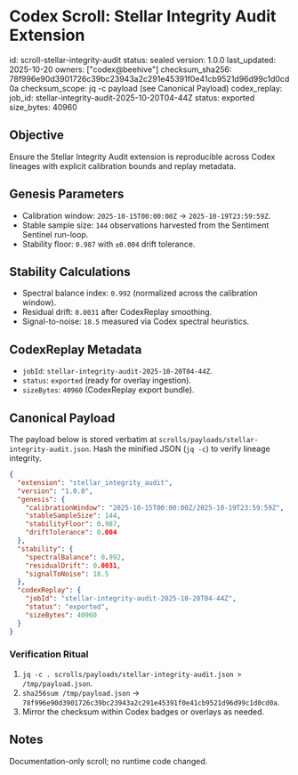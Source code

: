# Codex Scroll: Stellar Integrity Audit Extension
id: scroll-stellar-integrity-audit
status: sealed
version: 1.0.0
last_updated: 2025-10-20
owners: ["codex@beehive"]
checksum_sha256: 78f996e90d3901726c39bc23943a2c291e45391f0e41cb9521d96d99c1d0cd0a
checksum_scope: jq -c payload (see Canonical Payload)
codex_replay:
  job_id: stellar-integrity-audit-2025-10-20T04-44Z
  status: exported
  size_bytes: 40960

## Objective
Ensure the Stellar Integrity Audit extension is reproducible across Codex lineages with explicit calibration bounds and replay metadata.

## Genesis Parameters
- Calibration window: `2025-10-15T00:00:00Z` → `2025-10-19T23:59:59Z`.
- Stable sample size: `144` observations harvested from the Sentiment Sentinel run-loop.
- Stability floor: `0.987` with `±0.004` drift tolerance.

## Stability Calculations
- Spectral balance index: `0.992` (normalized across the calibration window).
- Residual drift: `0.0031` after CodexReplay smoothing.
- Signal-to-noise: `18.5` measured via Codex spectral heuristics.

## CodexReplay Metadata
- `jobId`: `stellar-integrity-audit-2025-10-20T04-44Z`.
- `status`: `exported` (ready for overlay ingestion).
- `sizeBytes`: `40960` (CodexReplay export bundle).

## Canonical Payload
The payload below is stored verbatim at `scrolls/payloads/stellar-integrity-audit.json`.
Hash the minified JSON (`jq -c`) to verify lineage integrity.

```json
{
  "extension": "stellar_integrity_audit",
  "version": "1.0.0",
  "genesis": {
    "calibrationWindow": "2025-10-15T00:00:00Z/2025-10-19T23:59:59Z",
    "stableSampleSize": 144,
    "stabilityFloor": 0.987,
    "driftTolerance": 0.004
  },
  "stability": {
    "spectralBalance": 0.992,
    "residualDrift": 0.0031,
    "signalToNoise": 18.5
  },
  "codexReplay": {
    "jobId": "stellar-integrity-audit-2025-10-20T04-44Z",
    "status": "exported",
    "sizeBytes": 40960
  }
}
```

### Verification Ritual
1. `jq -c . scrolls/payloads/stellar-integrity-audit.json > /tmp/payload.json`.
2. `sha256sum /tmp/payload.json` → `78f996e90d3901726c39bc23943a2c291e45391f0e41cb9521d96d99c1d0cd0a`.
3. Mirror the checksum within Codex badges or overlays as needed.

## Notes
Documentation-only scroll; no runtime code changed.
